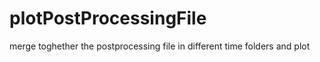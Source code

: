 # plotPostProcessingFile
merge toghether the postprocessing file in different time folders and plot
